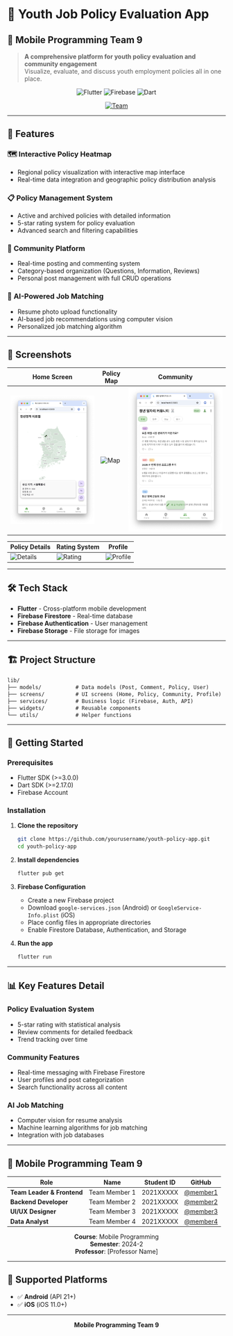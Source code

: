 # 🐰 Youth Job Policy Evaluation App
## 📱 Mobile Programming Team 9

> **A comprehensive platform for youth policy evaluation and community engagement**  
> Visualize, evaluate, and discuss youth employment policies all in one place.

<div align="center">

![Flutter](https://img.shields.io/badge/Flutter-02569B?style=for-the-badge&logo=flutter&logoColor=white)
![Firebase](https://img.shields.io/badge/Firebase-FFCA28?style=for-the-badge&logo=firebase&logoColor=black)
![Dart](https://img.shields.io/badge/Dart-0175C2?style=for-the-badge&logo=dart&logoColor=white)

[![Team](https://img.shields.io/badge/Team-9-blue.svg?style=flat-square)](https://github.com/yourusername/youth-policy-app)

</div>

---

## 🚀 Features

### 🗺️ **Interactive Policy Heatmap**
- Regional policy visualization with interactive map interface
- Real-time data integration and geographic policy distribution analysis

### 📋 **Policy Management System**
- Active and archived policies with detailed information
- 5-star rating system for policy evaluation
- Advanced search and filtering capabilities

### 💬 **Community Platform**
- Real-time posting and commenting system
- Category-based organization (Questions, Information, Reviews)
- Personal post management with full CRUD operations

### 🤖 **AI-Powered Job Matching**
- Resume photo upload functionality
- AI-based job recommendations using computer vision
- Personalized job matching algorithm

---

## 📸 Screenshots

<div align="center">

| Home Screen | Policy Map | Community |
|-------------|------------|-----------|
| ![Home](screenshots/home.png) | ![Map](screenshots/map.png) | ![Community](screenshots/community.png) |

| Policy Details | Rating System | Profile |
|----------------|---------------|---------|
| ![Details](screenshots/details.png) | ![Rating](screenshots/rating.png) | ![Profile](screenshots/profile.png) |

</div>

---

## 🛠️ Tech Stack

- **Flutter** - Cross-platform mobile development
- **Firebase Firestore** - Real-time database
- **Firebase Authentication** - User management
- **Firebase Storage** - File storage for images

---

## 🏗️ Project Structure

```
lib/
├── models/           # Data models (Post, Comment, Policy, User)
├── screens/          # UI screens (Home, Policy, Community, Profile)
├── services/         # Business logic (Firebase, Auth, API)
├── widgets/          # Reusable components
└── utils/            # Helper functions
```

---

## 🚀 Getting Started

### Prerequisites
- Flutter SDK (>=3.0.0)
- Dart SDK (>=2.17.0)
- Firebase Account

### Installation

1. **Clone the repository**
   ```bash
   git clone https://github.com/yourusername/youth-policy-app.git
   cd youth-policy-app
   ```

2. **Install dependencies**
   ```bash
   flutter pub get
   ```

3. **Firebase Configuration**
   - Create a new Firebase project
   - Download `google-services.json` (Android) or `GoogleService-Info.plist` (iOS)
   - Place config files in appropriate directories
   - Enable Firestore Database, Authentication, and Storage

4. **Run the app**
   ```bash
   flutter run
   ```

---

## 📊 Key Features Detail

### **Policy Evaluation System**
- 5-star rating with statistical analysis
- Review comments for detailed feedback
- Trend tracking over time

### **Community Features**
- Real-time messaging with Firebase Firestore
- User profiles and post categorization
- Search functionality across all content

### **AI Job Matching**
- Computer vision for resume analysis
- Machine learning algorithms for job matching
- Integration with job databases

---

## 👥 Mobile Programming Team 9

<div align="center">

| Role | Name | Student ID | GitHub |
|------|------|------------|--------|
| **Team Leader & Frontend** | Team Member 1 | 2021XXXXX | [@member1](https://github.com/member1) |
| **Backend Developer** | Team Member 2 | 2021XXXXX | [@member2](https://github.com/member2) |
| **UI/UX Designer** | Team Member 3 | 2021XXXXX | [@member3](https://github.com/member3) |
| **Data Analyst** | Team Member 4 | 2021XXXXX | [@member4](https://github.com/member4) |

**Course**: Mobile Programming  
**Semester**: 2024-2  
**Professor**: [Professor Name]

</div>

---

## 📱 Supported Platforms

- ✅ **Android** (API 21+)
- ✅ **iOS** (iOS 11.0+)

---

<div align="center">

**Mobile Programming Team 9**

</div>
